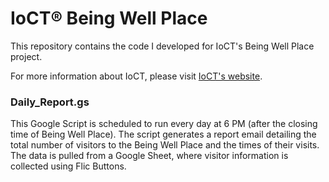 # IoCT® Being Well Place
This repository contains the code I developed for IoCT's Being Well Place project.

For more information about IoCT, please visit [IoCT's website](https://ioct.uknica.co.uk/).


### Daily_Report.gs

This Google Script is scheduled to run every day at 6 PM (after the closing time of Being Well Place). The script generates a report email detailing the total number of visitors to the Being Well Place and the times of their visits. The data is pulled from a Google Sheet, where visitor information is collected using Flic Buttons.
